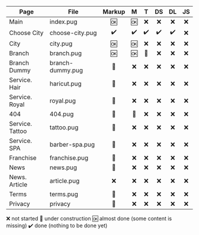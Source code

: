 

| Page            | File             | Markup |  M  |  T  |  DS  |  DL  |   JS   |
|-----------------|------------------|:------:|:---:|:---:|:----:|:----:|:------:|
| Main            | index.pug        |   🆗  |  🆗 | ❌ |  ❌  |  ❌ |   ❌   |
| Choose City     | choose-city.pug  |   ✔️  |  ✔️ | ✔️ |  ✔️  |  ✔️ |   ❌   |
| City            | city.pug         |   🆗  |  🆗 | ❌ |  ❌  |  ❌ |   ❌   |
| Branch          | branch.pug       |   🆗  |  🆗 | 🚧 |  ❌  |  ❌ |   ❌   |
| Branch Dummy    | branch-dummy.pug |   🚧  |  ❌ | ❌ |  ❌  |  ❌ |   ❌   |
| Service. Hair   | haricut.pug      |   🚧  |  ❌ | ❌ |  ❌  |  ❌ |   ❌   |
| Service. Royal  | royal.pug        |   🚧  |  ❌ | ❌ |  ❌  |  ❌ |   ❌   |
| 404             | 404.pug          |   🚧  |  🚧 | ❌ |  ❌  |  ❌ |   ❌   |
| Service. Tattoo | tattoo.pug       |   🚧  |  ❌ | ❌ |  ❌  |  ❌ |   ❌   |
| Service. SPA    | barber-spa.pug   |   🚧  |  ❌ | ❌ |  ❌  |  ❌ |   ❌   |
| Franchise       | franchise.pug    |   🚧  |  ❌ | ❌ |  ❌  |  ❌ |   ❌   |
| News            | news.pug         |   🚧  |  ❌ | ❌ |  ❌  |  ❌ |   ❌   |
| News. Article   | article.pug      |   ❌  |  ❌ | ❌ |  ❌  |  ❌ |   ❌   |
| Terms           | terms.pug        |   🚧  |  ❌ | ❌ |  ❌  |  ❌ |   ❌   |
| Privacy         | privacy          |   🚧  |  ❌ | ❌ |  ❌  |  ❌ |   ❌   |

❌ not started
🚧 under construction
🆗 almost done (some content is missing)
✔️ done (nothing to be done yet)
